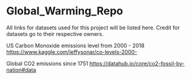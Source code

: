 # Global_Warming_Repo

All links for datasets used for this project will be listed here. Credit for datasets go to their respective owners. 

US Carbon Monoxide emissions level from 2000 - 2018
https://www.kaggle.com/jeffysonar/co-levels-2000-

Global CO2 emissions since 1751
https://datahub.io/core/co2-fossil-by-nation#data

